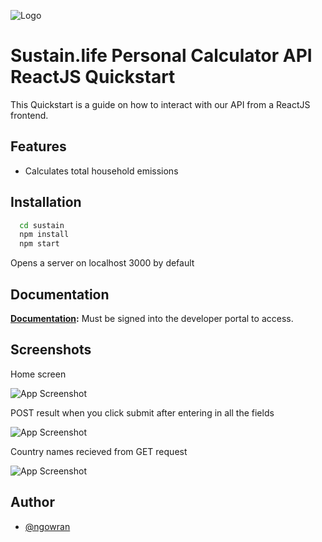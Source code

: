 
![Logo](https://i.imgur.com/ZXtVTw8.png)

# Sustain.life Personal Calculator API ReactJS Quickstart

This Quickstart is a guide on how to interact with our API from a ReactJS frontend.


## Features

- Calculates total household emissions

## Installation


```bash
  cd sustain
  npm install 
  npm start
```
Opens a server on localhost 3000 by default
    
## Documentation

**[Documentation](https://developer.sustain.life/api-details#api=sustain-life-personal-calculator-api&operation=get-v1-personal-calculator-defaults):**
Must be signed into the developer portal to access.

## Screenshots

Home screen

![App Screenshot](https://i.imgur.com/5BC5cQq.png)

POST result when you click submit after entering in all the fields

![App Screenshot](https://i.imgur.com/3LoOlXA.png)

Country names recieved from GET request

![App Screenshot](https://i.imgur.com/qEyqUo0.png)


## Author

- [@ngowran](https://github.com/ngowran)


